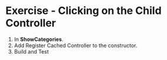 ﻿# Exercise - Clicking on the Child Controller

1. In **ShowCategories**.
2. Add Register Cached Controller to the constructor.   
3. Build and Test 

